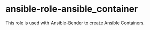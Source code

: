 # ansible-role-ansible_container
This role is used with Ansible-Bender to create Ansible Containers. 
